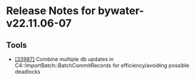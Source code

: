 
# Release Notes for bywater-v22.11.06-07

## Tools

- [[33987]](http://bugs.koha-community.org/bugzilla3/show_bug.cgi?id=33987) Combine multiple db updates in C4::ImportBatch::BatchCommitRecords for efficiency/avoiding possible deadlocks


